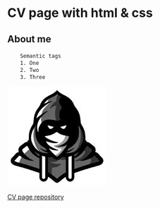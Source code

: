 # CV page with html & css

## About me

```
    Semantic tags
    1. One
    2. Two
    3. Three
```
![image](/ava2.jpg)

[CV page repository](https://github.com/bababyiye/cv_page_frontend1.git)